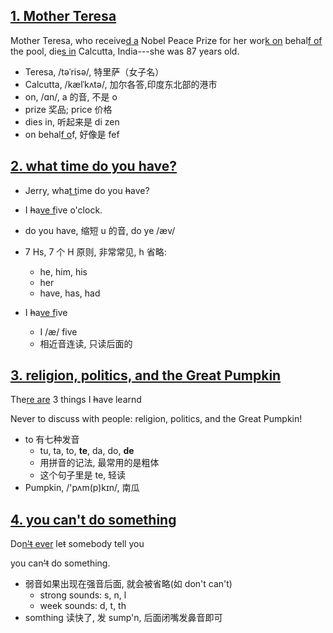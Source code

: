 ## [1. Mother Teresa](https://www.bilibili.com/video/BV1U7411a7xG?p=2)

Mother Teresa, who receive<u>d a</u> Nobel Peace Prize for her wor<u>k on</u> behal<u>f of</u> the pool, die<u>s in</u> Calcutta, India---she was 87 years old.



- Teresa, /təˈrisə/, 特里萨（女子名）
- Calcutta, /kælˈkʌtə/, 加尔各答,印度东北部的港市
- on, /ɑn/, a 的音, 不是 o
- prize 奖品; price 价格
- dies in, 听起来是 di zen
- on behal<u>f o</u>f, 好像是 fef

## [2. what time do you have?](https://www.bilibili.com/video/BV1U7411a7xG?p=3)

- Jerry, wha<u>t t</u>ime do you ~~h~~ave?
- I ~~h~~a<u>ve f</u>ive o'clock.



- do you have, 缩短 u 的音, do ye /æv/
- 7 Hs, 7 个 H 原则, 非常常见, h 省略:
  - he, him, his
  - her
  - have, has, had
- I ~~h~~a<u>ve f</u>ive
  - I /æ/ five
  - 相近音连读, 只读后面的

## [3. religion, politics, and the Great Pumpkin](https://www.bilibili.com/video/BV1U7411a7xG?p=4)

The<u>re are</u> 3 things  I ~~h~~ave learnd

Never to discuss with people: religion, politics, and the Great Pumpkin!



- to 有七种发音
  - tu, ta, to, **te**, da, do, **de**
  - 用拼音的记法, 最常用的是粗体
  - 这个句子里是 te, 轻读
- Pumpkin, /'pʌm(p)kɪn/, 南瓜

## [4. you can't do something](https://www.bilibili.com/video/BV1U7411a7xG?p=5&spm_id_from=pageDriver)

Do<u>n~~'t~~ ever</u> le~~t~~ somebody tell you

you can~~'t~~ do something.



- 弱音如果出现在强音后面, 就会被省略(如 don't can't)
  - strong sounds: s, n, l
  - week sounds: d, t, th
- somthing 读快了, 发 sump'n, 后面闭嘴发鼻音即可











